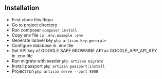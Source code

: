 ## Installation

- First clone this Repo
- Go to project directory
- Run composer `composer install`
- Copy env file `cp .env.example .env`
- Generate laravel key `php artisan key:generate`
- Configure database in .env file
- Set API key of GOOGLE SAFE BROWSINF API as GOOGLE_APP_API_KEY in .env file
- Run migrate with seeder `php artisan migrate`
- Install passport `php artisan passport:install`
- Project run `php artisan serve --port 8000`
